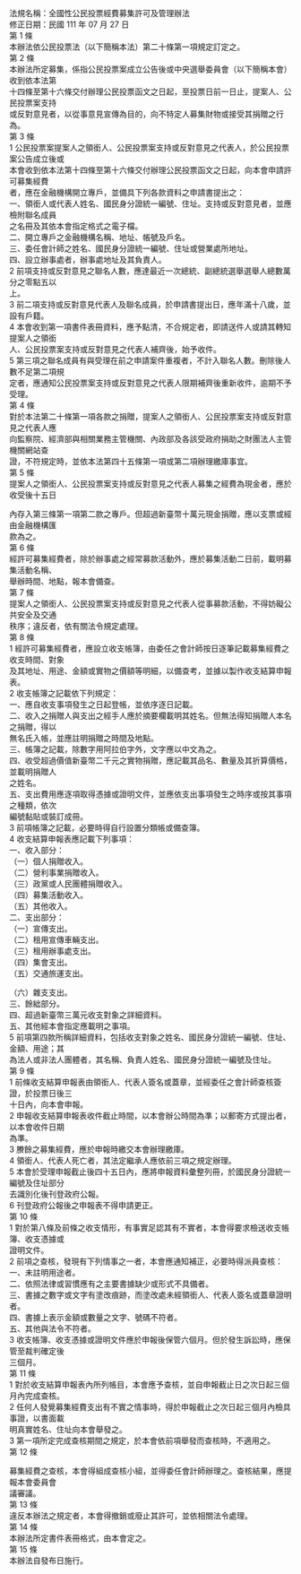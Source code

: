 法規名稱：全國性公民投票經費募集許可及管理辦法  
修正日期：民國 111 年 07 月 27 日  
第 1 條  
本辦法依公民投票法（以下簡稱本法）第二十條第一項規定訂定之。  
第 2 條  
本辦法所定募集，係指公民投票案成立公告後或中央選舉委員會（以下簡稱本會）收到依本法第  
十四條至第十六條交付辦理公民投票函文之日起，至投票日前一日止，提案人、公民投票案支持  
或反對意見者，以從事意見宣傳為目的，向不特定人募集財物或接受其捐贈之行為。  
第 3 條  
1 公民投票案提案人之領銜人、公民投票案支持或反對意見之代表人，於公民投票案公告成立後或  
本會收到依本法第十四條至第十六條交付辦理公民投票函文之日起，向本會申請許可募集經費  
者，應在金融機構開立專戶，並備具下列各款資料之申請書提出之：  
一、領銜人或代表人姓名、國民身分證統一編號、住址。支持或反對意見者，並應檢附聯名成員  
之名冊及其依本會指定格式之電子檔。  
二、開立專戶之金融機構名稱、地址、帳號及戶名。  
三、委任會計師之姓名、國民身分證統一編號、住址或營業處所地址。  
四、設立辦事處者，辦事處地址及其負責人。  
2 前項支持或反對意見之聯名人數，應達最近一次總統、副總統選舉選舉人總數萬分之零點五以  
上。  
3 前二項支持或反對意見代表人及聯名成員，於申請書提出日，應年滿十八歲，並設有戶籍。  
4 本會收到第一項書件表冊資料，應予點清，不合規定者，即請送件人或請其轉知提案人之領銜  
人、公民投票案支持或反對意見之代表人補齊後，始予收件。  
5 第三項之聯名成員有與受理在前之申請案件重複者，不計入聯名人數。刪除後人數不足第二項規  
定者，應通知公民投票案支持或反對意見之代表人限期補齊後重新收件，逾期不予受理。  
第 4 條  
對於本法第二十條第一項各款之捐贈，提案人之領銜人、公民投票案支持或反對意見之代表人應  
向監察院、經濟部與相關業務主管機關、內政部及各該受政府捐助之財團法人主管機關網站查  
證，不符規定時，並依本法第四十五條第一項或第二項辦理繳庫事宜。  
第 5 條  
提案人之領銜人、公民投票案支持或反對意見之代表人募集之經費為現金者，應於收受後十五日  


內存入第三條第一項第二款之專戶。但超過新臺幣十萬元現金捐贈，應以支票或經由金融機構匯  
款為之。  
第 6 條  
經許可募集經費者，除於辦事處之經常募款活動外，應於募集活動二日前，載明募集活動名稱、  
舉辦時間、地點，報本會備查。  
第 7 條  
提案人之領銜人、公民投票案支持或反對意見之代表人從事募款活動，不得妨礙公共安全及交通  
秩序；違反者，依有關法令規定處理。  
第 8 條  
1 經許可募集經費者，應設立收支帳簿，由委任之會計師按日逐筆記載募集經費之收支時間、對象  
及其地址、用途、金額或實物之價額等明細，以備查考，並據以製作收支結算申報表。  
2 收支帳簿之記載依下列規定：  
一、應自收支事項發生之日起登帳，並依序逐日記載。  
二、收入之捐贈人與支出之經手人應於摘要欄載明其姓名。但無法得知捐贈人本名之捐贈，得以  
無名氏入帳，並應註明捐贈之時間及地點。  
三、帳簿之記載，除數字用阿拉伯字外，文字應以中文為之。  
四、收受超過價值新臺幣二千元之實物捐贈，應記載其品名、數量及其折算價格，並載明捐贈人  
之姓名。  
五、支出費用應逐項取得憑據或證明文件，並應依支出事項發生之時序或按其事項之種類，依次  
編號黏貼或裝訂成冊。  
3 前項帳簿之記載，必要時得自行設置分類帳或備查簿。  
4 收支結算申報表應記載下列事項：  
一、收入部分：  
（一）個人捐贈收入。  
（二）營利事業捐贈收入。  
（三）政黨或人民團體捐贈收入。  
（四）募集活動收入。  
（五）其他收入。  
二、支出部分：  
（一）宣傳支出。  
（二）租用宣傳車輛支出。  
（三）租用辦事處支出。  
（四）集會支出。  
（五）交通旅運支出。  


（六）雜支支出。  
三、餘絀部分。  
四、超過新臺幣三萬元收支對象之詳細資料。  
五、其他經本會指定應載明之事項。  
5 前項第四款所稱詳細資料，包括收支對象之姓名、國民身分證統一編號、住址、金額、用途；其  
為法人或非法人團體者，其名稱、負責人姓名、國民身分證統一編號及住址。  
第 9 條  
1 前條收支結算申報表由領銜人、代表人簽名或蓋章，並經委任之會計師查核簽證，於投票日後三  
十日內，向本會申報。  
2 申報收支結算申報表收件截止時間，以本會辦公時間為準；以郵寄方式提出者，以本會收件日期  
為準。  
3 賸餘之募集經費，應於申報時繳交本會辦理繳庫。  
4 領銜人、代表人死亡者，其法定繼承人應依前三項之規定辦理。  
5 本會於受理申報截止後四十五日內，應將申報資料彙整列冊，於國民身分證統一編號及住址部分  
去識別化後刊登政府公報。  
6 刊登政府公報後之申報表不得申請更正。  
第 10 條  
1 對於第八條及前條之收支情形，有事實足認其有不實者，本會得要求檢送收支帳簿、收支憑據或  
證明文件。  
2 前項之查核，發現有下列情事之一者，本會應通知補正，必要時得派員查核：  
一、未註明用途者。  
二、依照法律或習慣應有之主要書據缺少或形式不具備者。  
三、書據之數字或文字有塗改痕跡，而塗改處未經領銜人、代表人簽名或蓋章證明者。  
四、書據上表示金額或數量之文字、號碼不符者。  
五、其他與法令不符者。  
3 收支帳簿、收支憑據或證明文件應於申報後保管六個月。但於發生訴訟時，應保管至裁判確定後  
三個月。  
第 11 條  
1 對於收支結算申報表內所列帳目，本會應予查核，並自申報截止日之次日起三個月內完成查核。  
2 任何人發覺募集經費支出有不實之情事時，得於申報截止之次日起三個月內檢具事證，以書面載  
明真實姓名、住址向本會舉發之。  
3 第一項所定完成查核期間之規定，於本會依前項舉發而查核時，不適用之。  
第 12 條  


募集經費之查核，本會得組成查核小組，並得委任會計師辦理之。查核結果，應提報本會委員會  
議審議。  
第 13 條  
違反本辦法之規定者，本會得撤銷或廢止其許可，並依相關法令處理。  
第 14 條  
本辦法所定書件表冊格式，由本會定之。  
第 15 條  
本辦法自發布日施行。  


